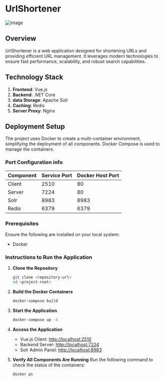 # UrlShortener
![image](https://github.com/user-attachments/assets/578c0431-a31e-4d7b-b03e-58bc9b1025d3)

## Overview
UrlShortener is a web application designed for shortening URLs and providing efficient URL management. It leverages modern technologies to ensure fast performance, scalability, and robust search capabilities.

## Technology Stack

1. **Frontend**: Vue.js
2. **Backend**: .NET Core
3. **data Storage**: Apache Solr
4. **Caching**: Redis
5. **Server Proxy**: Nginx

## Deployment Setup
The project uses Docker to create a multi-container environment, simplifying the deployment of all components. Docker Compose is used to manage the containers.

### Port Configuration info
| Component   | Service Port | Docker Host Port |
|-------------|--------------|------------------|
| Client      | 2510         | 80               |
| Server      | 7224         | 80               |
| Solr        | 8983         | 8983             |
| Redis       | 6379         | 6379             |

### Prerequisites
Ensure the following are installed on your local system:
- Docker
### Instructions to Run the Application

1. **Clone the Repository**
   ```bash
   git clone <repository-url>
   cd <project-root>
   ```

2. **Build the Docker Containers**
   ```bash
   docker-compose build
   ```

3. **Start the Application**
   ```bash
   docker-compose up -d
   ```

4. **Access the Application**
   - Vue.js Client: [http://localhost:2510](http://localhost:2510)
   - Backend Server: [http://localhost:7224](http://localhost:7224)
   - Solr Admin Panel: [http://localhost:8983](http://localhost:8983)


5. **Verify All Components Are Running**
   Run the following command to check the status of the containers:
   ```bash
   docker ps
   ```




 
 
